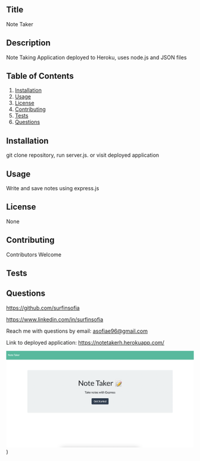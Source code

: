 
  ## Title
  Note Taker
  
  ## Description
  Note Taking Application deployed to Heroku, uses node.js and JSON files

  ## Table of Contents
  1. [Installation](#Installation)
  2. [Usage](#Usage)
  3. [License](#License)
  4. [Contributing](#Contributing)
  5. [Tests](#Tests)
  6. [Questions](#Questions)

  ## Installation
  git clone repository, run server.js. or visit deployed application

  ## Usage
  Write and save notes using express.js

  ## License
  None

  ## Contributing
  Contributors Welcome

  ## Tests
  

  ## Questions
  https://github.com/surfinsofia
  
  https://www.linkedin.com/in/surfinsofia
  
  Reach me with questions by email:
  asofiae96@gmail.com
  
  Link to deployed application:
  https://notetakerh.herokuapp.com/

  ![screenshot](./public/assets/screenshot.png))

